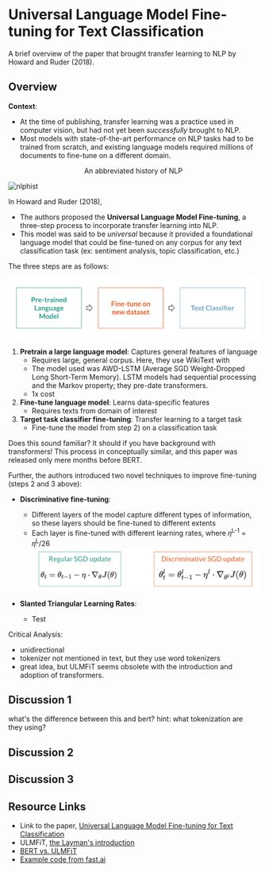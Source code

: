 # Universal Language Model Fine-tuning for Text Classification

A brief overview of the paper that brought transfer learning to NLP by Howard and Ruder (2018). 

## Overview

**Context**: 

* At the time of publishing, transfer learning was a practice used in computer vision, but had not yet been *successfully* brought to NLP. 
* Most models with state-of-the-art performance on NLP tasks had to be trained from scratch, and existing language models required millions of documents to fine-tune on a different domain.

<p align="center">
    An abbreviated history of NLP
</p>

![nlphist](img/nlp_history2.png)


In Howard and Ruder (2018),

* The authors proposed the **Universal Language Model Fine-tuning**, a three-step process to incorporate transfer learning into NLP. 
* This model was said to be *universal* because it provided a foundational language model that could be fine-tuned on any corpus for any text classification task (ex: sentiment analysis, topic classification, etc.)

The three steps are as follows:

![ulmfitsteps](img/ulmfit_steps.png)

1. **Pretrain a large language model**: Captures general features of language
   - Requires large, general corpus. Here, they use WikiText with 
   - The model used was AWD-LSTM (Average SGD Weight-Dropped Long Short-Term Memory). LSTM models had sequential processing and the Markov property; they pre-date transformers.
   - 1x cost
2. **Fine-tune language model**: Learns data-specific features
   - Requires texts from domain of interest
3. **Target task classifier fine-tuning**: Transfer learning to a target task
   - Fine-tune the model from step 2) on a classification task

Does this sound familiar? It should if you have background with transformers! This process in conceptually similar, and this paper was released only mere months before BERT. 


Further, the authors introduced two novel techniques to improve fine-tuning (steps 2 and 3 above):
* **Discriminative fine-tuning**: 
    - Different layers of the model capture different types of information, so these layers should be fine-tuned to different extents
    - Each layer is fine-tuned with different learning rates, where 𝜂<sup>L-1</sup> = 𝜂<sup>L</sup>/26
![discft](img/disc_ft.png)

* **Slanted Triangular Learning Rates**:
    - Test 

Critical Analysis:
* unidirectional
* tokenizer not mentioned in text, but they use word tokenizers
* great idea, but ULMFiT seems obsolete with the introduction and adoption of transformers. 

## Discussion 1
what's the difference between this and bert? hint: what tokenization are they using? 

## Discussion 2

## Discussion 3

## Resource Links

- Link to the paper, [Universal Language Model Fine-tuning for Text Classification](https://arxiv.org/abs/1801.06146)
- ULMFiT, [the Layman's introduction](https://nlp.fast.ai/classification/2018/05/15/introducing-ulmfit.html) 
- [BERT vs. ULMFiT]()
- [Example code from fast.ai]()
